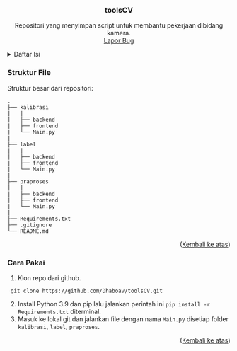 <a name="readme-top"></a>


<!-- PROJECT LOGO -->
<br />
<div align="center">
<h3 align="center">toolsCV</h3>

  <p align="center">
    Repositori yang menyimpan script untuk membantu pekerjaan dibidang kamera.
    <br />
    <a href="https://github.com/Dhaboav/toolsCV/issues">Lapor Bug</a>
  </p>
</div>


<!-- TABLE OF CONTENTS -->
<details>
  <summary>Daftar Isi</summary>
  <ol>
    <li><a href="#struktur-file">Struktur File</a></li>
    <li><a href="#Cara-Pakai">Cara Pakai</a></li>
  </ol>
</details>


### Struktur File
Struktur besar dari repositori:
```
. 
├── kalibrasi
|   |
|   ├── backend
|   ├── frontend
|   └── Main.py
|
├── label
|   |
|   ├── backend
|   ├── frontend
|   └── Main.py
|
├── praproses
|   |
|   ├── backend
|   ├── frontend
|   └── Main.py
|
├── Requirements.txt
├── .gitignore
└── README.md
```
<p align="right">(<a href="#readme-top">Kembali ke atas</a>)</p>


<!-- GETTING STARTED -->
### Cara Pakai
1. Klon repo dari github.
  ```git
   git clone https://github.com/Dhaboav/toolsCV.git
  ```
2. Install Python 3.9 dan pip lalu jalankan perintah ini  ```pip install -r Requirements.txt``` diterminal.
3. Masuk ke lokal git dan jalankan file dengan nama ```Main.py``` disetiap folder ```kalibrasi```, ```label```, ```praproses```.
<p align="right">(<a href="#readme-top">Kembali ke atas</a>)</p>
